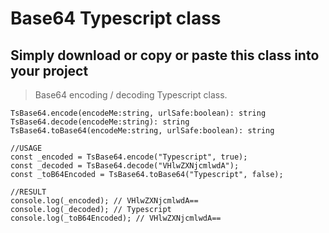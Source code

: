 # Base64 Typescript class
## Simply download or copy or paste this class into your project

> Base64 encoding / decoding Typescript class. 


```
TsBase64.encode(encodeMe:string, urlSafe:boolean): string
TsBase64.decode(encodeMe:string): string
TsBase64.toBase64(encodeMe:string, urlSafe:boolean): string

//USAGE
const _encoded = TsBase64.encode("Typescript", true);
const _decoded = TsBase64.decode("VHlwZXNjcmlwdA");
const _toB64Encoded = TsBase64.toBase64("Typescript", false);

//RESULT
console.log(_encoded); // VHlwZXNjcmlwdA==
console.log(_decoded); // Typescript
console.log(_toB64Encoded); // VHlwZXNjcmlwdA==

